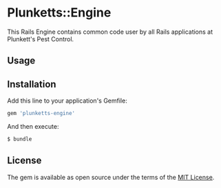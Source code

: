 # Plunketts::Engine

This Rails Engine contains common code user by all Rails applications at Plunkett's Pest Control.

## Usage


## Installation
Add this line to your application's Gemfile:

```ruby
gem 'plunketts-engine'
```

And then execute:
```bash
$ bundle
```


## License
The gem is available as open source under the terms of the [MIT License](https://opensource.org/licenses/MIT).
